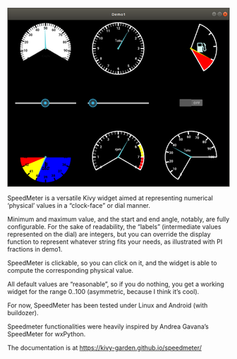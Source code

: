 ![](screenshot.png)

SpeedMeter is a versatile Kivy widget aimed at representing numerical
‘physical’ values in a “clock-face” or dial manner.

Minimum and maximum value, and the start and end angle, notably, are
fully configurable. For the sake of readability, the “labels”
(intermediate values represented on the dial) are integers, but you
can override the display function to represent whatever string fits
your needs, as illustrated with PI fractions in demo1.

SpeedMeter is clickable, so you can click on it, and the widget is
able to compute the corresponding physical value.

All default values are “reasonable”, so if you do nothing, you get a
working widget for the range 0..100 (asymmetric, because I think it’s
cool).

For now, SpeedMeter has been tested under Linux and Android (with
buildozer).

Speedmeter functionalities were heavily inspired by Andrea Gavana’s
SpeedMeter for wxPython.

The documentation is at https://kivy-garden.github.io/speedmeter/
